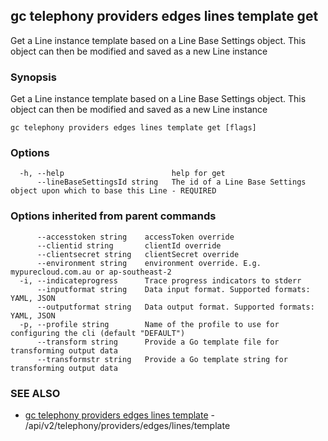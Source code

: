 ## gc telephony providers edges lines template get

Get a Line instance template based on a Line Base Settings object. This object can then be modified and saved as a new Line instance

### Synopsis

Get a Line instance template based on a Line Base Settings object. This object can then be modified and saved as a new Line instance

```
gc telephony providers edges lines template get [flags]
```

### Options

```
  -h, --help                        help for get
      --lineBaseSettingsId string   The id of a Line Base Settings object upon which to base this Line - REQUIRED
```

### Options inherited from parent commands

```
      --accesstoken string    accessToken override
      --clientid string       clientId override
      --clientsecret string   clientSecret override
      --environment string    environment override. E.g. mypurecloud.com.au or ap-southeast-2
  -i, --indicateprogress      Trace progress indicators to stderr
      --inputformat string    Data input format. Supported formats: YAML, JSON
      --outputformat string   Data output format. Supported formats: YAML, JSON
  -p, --profile string        Name of the profile to use for configuring the cli (default "DEFAULT")
      --transform string      Provide a Go template file for transforming output data
      --transformstr string   Provide a Go template string for transforming output data
```

### SEE ALSO

* [gc telephony providers edges lines template](gc_telephony_providers_edges_lines_template.html)	 - /api/v2/telephony/providers/edges/lines/template


